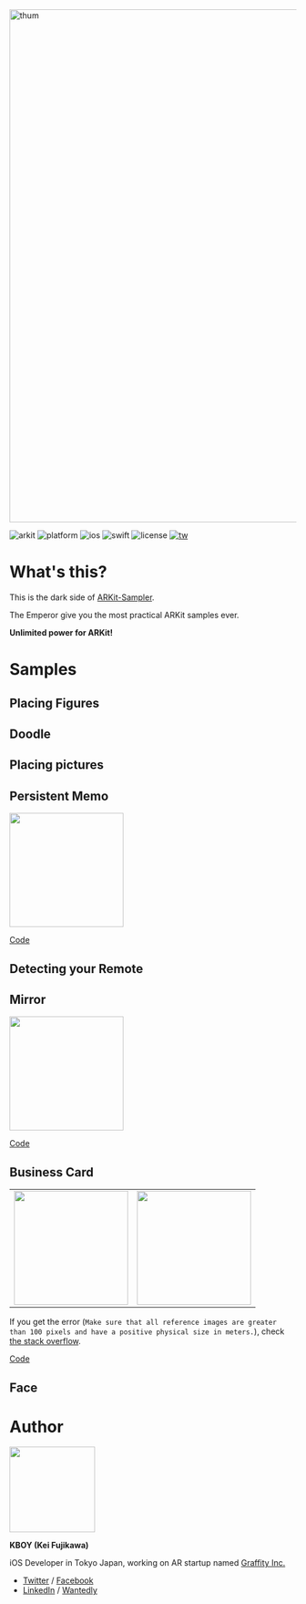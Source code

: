 <img width="900" alt="thum" src="https://user-images.githubusercontent.com/17683316/45263530-90de8980-b465-11e8-846f-9e04a5e80874.png">

![arkit](https://img.shields.io/badge/ARKit-2.0-brightgreen.svg) ![platform](https://img.shields.io/badge/platform-ios-blue.svg) ![ios](https://img.shields.io/badge/ios-11.0%2B-blue.svg) ![swift](https://img.shields.io/badge/swift-4.2-orange.svg) ![license](https://img.shields.io/badge/license-MIT-lightgrey.svg)
 <a href="https://twitter.com/kboy_silvergym">![tw](https://img.shields.io/badge/twitter-%40kboy__silvergym-blue.svg)</a>

# What's this?

This is the dark side of [ARKit-Sampler](https://github.com/shu223/ARKit-Sampler).

The Emperor give you the most practical ARKit samples ever.

**Unlimited power for ARKit!**

# Samples

## Placing Figures

## Doodle

## Placing pictures

## Persistent Memo

<img src="https://user-images.githubusercontent.com/17683316/45592370-8b24fe80-b9a5-11e8-8e16-7d4ea620e8f1.gif" width=200>

[Code](https://github.com/kboy-silvergym/ARKit-Emperor/tree/master/ARKit-Emperor/View/Memo)

## Detecting your Remote

## Mirror

<img src="https://user-images.githubusercontent.com/17683316/45592371-8b24fe80-b9a5-11e8-8b8a-0c35593c75c9.gif" width=200>

[Code](https://github.com/kboy-silvergym/ARKit-Emperor/tree/master/ARKit-Emperor/View/Mirror)

## Business Card

|||
|:-:|:-:|
|<img src="https://user-images.githubusercontent.com/17683316/45632308-f5d65700-bad7-11e8-914f-a39715741abc.gif" width=200>|<img src="https://user-images.githubusercontent.com/17683316/45633170-10113480-bada-11e8-842b-725651f50e12.gif" width=200>|

If you get the error (`Make sure that all reference images are greater than 100 pixels and have a positive physical size in meters.`), check [the stack overflow](https://stackoverflow.com/questions/49006651/invalid-reference-image-arkit-1-5).

[Code](https://github.com/kboy-silvergym/ARKit-Emperor/tree/master/ARKit-Emperor/View/BusinessCard)

## Face

# Author

<img src ="https://user-images.githubusercontent.com/17683316/45592081-eacbdb80-b99e-11e8-8086-74e5510e0b96.jpg" width=150>

**KBOY (Kei Fujikawa)**

iOS Developer in Tokyo Japan, working on AR startup named [Graffity Inc.](https://www.graffity.jp/)

- [Twitter](https://twitter.com/kboy_silvergym) / [Facebook](https://www.facebook.com/kei.fujikawa1)
- [LinkedIn](https://www.linkedin.com/in/kei-fujikawa) / [Wantedly](https://www.wantedly.com/users/17820205)
